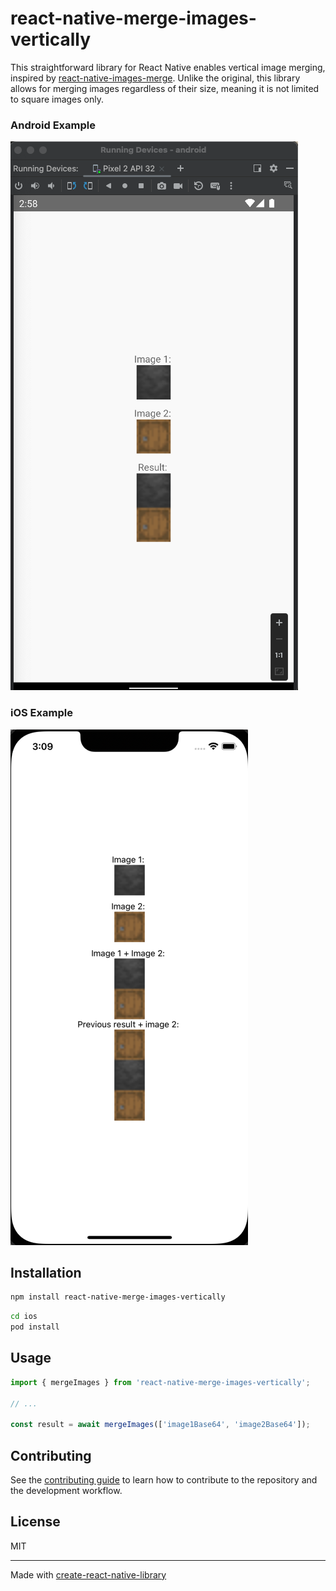 # react-native-merge-images-vertically

This straightforward library for React Native enables vertical image merging, inspired by [react-native-images-merge](https://github.com/cristea2017/react-native-images-merge). Unlike the original, this library allows for merging images regardless of their size, meaning it is not limited to square images only.
### Android Example
![Android Example](media/androidExample.png)

### iOS Example
![iOS Example](media/iOSExample.png)

## Installation

```sh
npm install react-native-merge-images-vertically
```

```sh
cd ios 
pod install
```

## Usage

```js
import { mergeImages } from 'react-native-merge-images-vertically';

// ...

const result = await mergeImages(['image1Base64', 'image2Base64']);
```

## Contributing

See the [contributing guide](CONTRIBUTING.md) to learn how to contribute to the repository and the development workflow.

## License

MIT

---

Made with [create-react-native-library](https://github.com/callstack/react-native-builder-bob)
